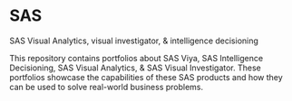 # SAS
SAS Visual Analytics, visual investigator, &amp; intelligence decisioning

This repository contains portfolios about SAS Viya, SAS Intelligence Decisioning, SAS Visual Analytics, & SAS Visual Investigator. These portfolios showcase the capabilities of these SAS products and how they can be used to solve real-world business problems.
